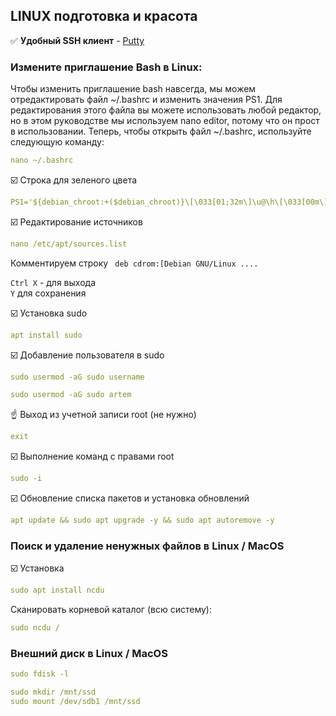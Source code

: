 
## LINUX подготовка и красота

:white_check_mark: **Удобный SSH клиент** - [Putty](https://www.putty.org/)    

### Измените приглашение Bash в Linux:    
Чтобы изменить приглашение bash навсегда, мы можем отредактировать файл ~/.bashrc и изменить значения PS1. Для редактирования этого файла вы можете использовать любой редактор, но в этом руководстве мы используем nano editor, потому что он прост в использовании. Теперь, чтобы открыть файл ~/.bashrc, используйте следующую команду:
```yaml
nano ~/.bashrc
```

:ballot_box_with_check: Строка для зеленого цвета    
```yaml
PS1='${debian_chroot:+($debian_chroot)}\[\033[01;32m\]\u@\h\[\033[00m\]:\[\033[01;34m\]\w\[\033[00m\]\$ '
```

:ballot_box_with_check: Редактирование источников    
```yaml
nano /etc/apt/sources.list
```
Комментируем строку ` deb cdrom:[Debian GNU/Linux ....`    

`Ctrl X` - для выхода    
`Y` для сохранения    

:ballot_box_with_check: Установка sudo       
```yaml
apt install sudo
```

:ballot_box_with_check: Добавление пользователя в sudo   
```yaml
sudo usermod -aG sudo username
```
```yaml
sudo usermod -aG sudo artem
```
:point_up: Выход из учетной записи root (не нужно) 
```yaml
exit
```

:ballot_box_with_check: Выполнение команд с правами root
```yaml
sudo -i
```
:ballot_box_with_check: Обновление списка пакетов и установка обновлений
```yaml
apt update && sudo apt upgrade -y && sudo apt autoremove -y
```

### Поиск и удаление ненужных файлов в Linux / MacOS
:ballot_box_with_check: Установка
```yaml
sudo apt install ncdu
```
Сканировать корневой каталог (всю систему):
```yaml
sudo ncdu /
```
### Внешний диск в Linux / MacOS
```yaml
sudo fdisk -l
```
```yaml
sudo mkdir /mnt/ssd
sudo mount /dev/sdb1 /mnt/ssd

```
